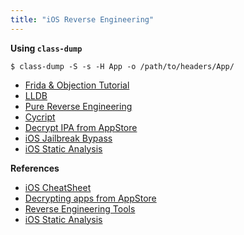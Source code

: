 ```yaml
---
title: "iOS Reverse Engineering"
---
```


**Using `class-dump`**

```
$ class-dump -S -s -H App -o /path/to/headers/App/
```

* [Frida & Objection Tutorial](./frida-objection-tutorial#ios-tutorial)
* [LLDB](./lldb)
* [Pure Reverse Engineering](./pure-reverse-engineering)
* [Cycript](./cycript)
* [Decrypt IPA from AppStore](./decrypt-ipa-from-appstore)
* [iOS Jailbreak Bypass](./jailbreak-bypass)
* [iOS Static Analysis](./ios-static-analysis)

**References**

* [iOS CheatSheet](https://owasp.org/www-pdf-archive/OWASPIreland-Limerick-Day_20131031_iOSCheatSheet-OanaCornea.pdf)
* [Decrypting apps from AppStore](https://kov4l3nko.github.io/blog/2016-03-01-decrypting-apps-from-appstore/)
* [Reverse Engineering Tools](https://iphonedevwiki.net/index.php/Reverse_Engineering_Tools)
* [iOS Static Analysis](https://trelis24.github.io/2018/03/27/Pentesting-iOS-Static/)
